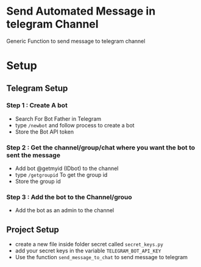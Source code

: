 # Send Automated Message in telegram Channel

Generic Function to send message to telegram channel

# Setup

## Telegram Setup

### Step 1 : Create A bot
- Search For Bot Father in Telegram
- type `/newbot` and follow process to create a bot
- Store the Bot API token

### Step 2 : Get the channel/group/chat where you want the bot to sent the message
- Add bot @getmyid (IDbot) to the channel
- type `/getgroupid` To get the group id
- Store the group id

### Step 3 : Add the bot to the Channel/grouo
- Add the bot as an admin to the channel

## Project Setup
- create a new file inside folder secret called `secret_keys.py`
- add your secret keys in the variable `TELEGRAM_BOT_API_KEY`
- Use the function `send_message_to_chat` to send message to telegram


